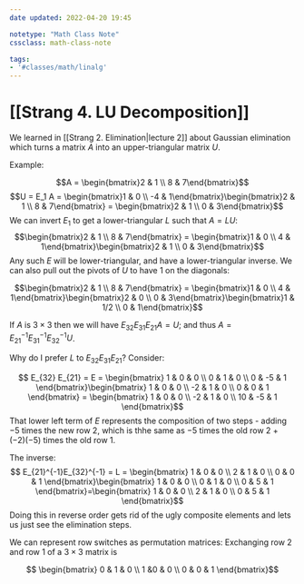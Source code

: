 ```yaml
---
date updated: 2022-04-20 19:45

notetype: "Math Class Note"
cssclass: math-class-note

tags: 
- '#classes/math/linalg'
---
```


# [[Strang 4. LU Decomposition]]

We learned in [[Strang 2. Elimination|lecture 2]] about Gaussian elimination which turns a matrix $A$ into an upper-triangular matrix $U$. 

Example: 

$$A = \begin{bmatrix}2 & 1 \\ 8 & 7\end{bmatrix}$$
$$U = E_1 A = \begin{bmatrix}1 & 0 \\ -4 & 1\end{bmatrix}\begin{bmatrix}2 & 1 \\ 8 & 7\end{bmatrix} = \begin{bmatrix}2 & 1 \\ 0 & 3\end{bmatrix}$$
We can invert $E_1$ to get a lower-triangular $L$ such that $A = LU$:
$$\begin{bmatrix}2 & 1 \\ 8 & 7\end{bmatrix} = \begin{bmatrix}1 & 0 \\ 4 & 1\end{bmatrix}\begin{bmatrix}2 & 1 \\ 0 & 3\end{bmatrix}$$
Any such $E$ will be lower-triangular, and have a lower-triangular inverse. We can also pull out the pivots of $U$ to have $1$ on the diagonals:

$$\begin{bmatrix}2 & 1 \\ 8 & 7\end{bmatrix} = \begin{bmatrix}1 & 0 \\ 4 & 1\end{bmatrix}\begin{bmatrix}2 & 0 \\ 0 & 3\end{bmatrix}\begin{bmatrix}1 & 1/2 \\ 0 & 1\end{bmatrix}$$

If $A$ is $3 \times 3$ then we will have $E_{32} E_{31}E_{21} A = U$; and thus $A = E_{21}^{-1}E_{31}^{-1}E_{32}^{-1}U$. 

Why do I prefer $L$ to $E_{32} E_{31}E_{21}$? Consider: 

$$ E_{32} E_{21} = E = \begin{bmatrix} 1 & 0 & 0 \\ 0 & 1 & 0 \\ 0 & -5 & 1 \end{bmatrix}\begin{bmatrix} 1 & 0 & 0 \\ -2 & 1 & 0 \\ 0 & 0 & 1 \end{bmatrix} = \begin{bmatrix} 1 & 0 & 0 \\ -2 & 1 & 0 \\ 10 & -5 & 1 \end{bmatrix}$$
That lower left term of $E$ represents the composition of two steps - adding $-5$ times the new row $2$, which is thhe same as  $-5$ times the old row 2 + $(-2)(-5)$ times the old row $1$. 

The inverse: 
$$ E_{21}^{-1}E_{32}^{-1} = L = \begin{bmatrix} 1 & 0 & 0 \\ 2 & 1 & 0 \\ 0 & 0 & 1 \end{bmatrix}\begin{bmatrix} 1 & 0 & 0 \\ 0 & 1 & 0 \\ 0 & 5 & 1 \end{bmatrix}=\begin{bmatrix} 1 & 0 & 0 \\ 2 & 1 & 0 \\ 0 & 5 & 1 \end{bmatrix}$$
Doing this in reverse order gets rid of the ugly composite elements and lets us just see the elimination steps. 

We can represent row switches as permutation matrices: Exchanging row $2$ and row 1 of a $3 \times 3$ matrix is

$$ \begin{bmatrix} 0 & 1 & 0 \\ 1 &0 & 0 \\ 0 & 0 & 1 \end{bmatrix}$$
